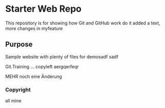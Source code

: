 # Starter Web Repo

This repository is for showing how Git and GitHub work do it
added a text, more changes in myfeature

## Purpose

Sample website with plenty of files for demosadf sadf

Git.Training ... copyleft
aergqerfeqr

MEHR
noch eine Änderung

### Copyright
all mine
